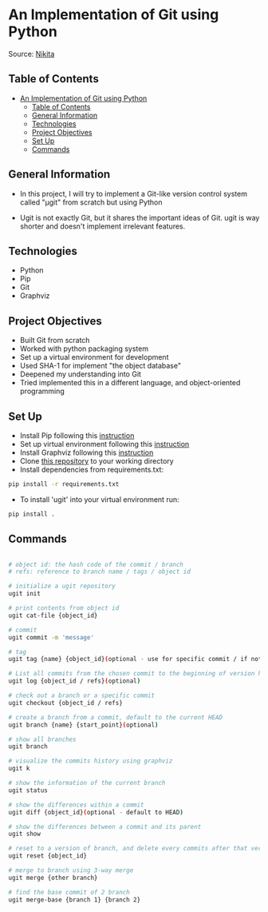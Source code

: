 # An Implementation of Git using Python

Source: [Nikita](https://www.leshenko.net/p/ugit/)

## Table of Contents

- [An Implementation of Git using Python](#an-implementation-of-git-using-python)
  - [Table of Contents](#table-of-contents)
  - [General Information](#general-information)
  - [Technologies](#technologies)
  - [Project Objectives](#project-objectives)
  - [Set Up](#set-up)
  - [Commands](#commands)

## General Information

- In this project, I will try to implement a Git-like version control system called "μgit" from scratch but using Python

- Ugit is not exactly Git, but it shares the important ideas of Git. ugit is way shorter and doesn't implement irrelevant features.

## Technologies

- Python
- Pip
- Git
- Graphviz

## Project Objectives

- Built Git from scratch
- Worked with python packaging system
- Set up a virtual environment for development
- Used SHA-1 for implement "the object database"
- Deepened my understanding into Git
- Tried implemented this in a different language, and object-oriented programming

## Set Up

- Install Pip following this [instruction](https://pip.pypa.io/en/stable/installation/)
- Set up virtual environment following this [instruction](https://docs.python.org/3/library/venv.html)
- Install Graphviz following this [instruction](https://graphviz.org/download/)
- Clone [this repository](https://github.com/VincentNguyenDuc/py-git.git) to your working directory
- Install dependencies from requirements.txt:

```bash
pip install -r requirements.txt
```

- To install 'ugit' into your virtual environment run:

```bash
pip install .
```

## Commands

```bash

# object id: the hash code of the commit / branch
# refs: reference to branch name / tags / object id

# initialize a ugit repository
ugit init

# print contents from object id
ugit cat-file {object_id}

# commit
ugit commit -m 'message'

# tag
ugit tag {name} {object_id}(optional - use for specific commit / if not available then tag the closet commit)

# List all commits from the chosen commit to the beginning of version history. If not specific object id or refs, then list all commits to the current HEAD
ugit log {object_id / refs}(optional)

# check out a branch or a specific commit
ugit checkout {object_id / refs}

# create a branch from a commit, default to the current HEAD
ugit branch {name} {start_point}(optional) 

# show all branches
ugit branch

# visualize the commits history using graphviz
ugit k

# show the information of the current branch
ugit status

# show the differences within a commit
ugit diff {object_id}(optional - default to HEAD)

# show the differences between a commit and its parent
ugit show

# reset to a version of branch, and delete every commits after that version
ugit reset {object_id}

# merge to branch using 3-way merge
ugit merge {other branch}

# find the base commit of 2 branch
ugit merge-base {branch 1} {branch 2}
```
